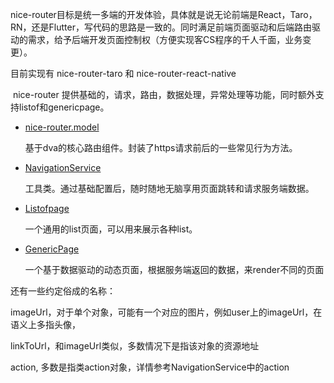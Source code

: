 nice-router目标是统一多端的开发体验，具体就是说无论前端是React，Taro，RN，还是Flutter，写代码的思路是一致的。同时满足前端页面驱动和后端路由驱动的需求，给予后端开发页面控制权（方便实现客CS程序的千人千面，业务变更）。

目前实现有 nice-router-taro 和 nice-router-react-native

 nice-router  提供基础的，请求，路由，数据处理，异常处理等功能，同时额外支持listof和genericpage。

- [nice-router.model](https://github.com/kala888/nice-router/blob/master/navigation-service.md)
  
  基于dva的核心路由组件。封装了https请求前后的一些常见行为方法。

- [NavigationService](https://github.com/kala888/nice-router/blob/master/navigation-service.md) 
  
  工具类。通过基础配置后，随时随地无脑享用页面跳转和请求服务端数据。

- [Listofpage](https://github.com/kala888/nice-router/blob/master/navigation-service.md)
  
  一个通用的list页面，可以用来展示各种list。

- [GenericPage](https://github.com/kala888/nice-router/blob/master/navigation-service.md)
  
  一个基于数据驱动的动态页面，根据服务端返回的数据，来render不同的页面

还有一些约定俗成的名称：

imageUrl，对于单个对象，可能有一个对应的图片，例如user上的imageUrl，在语义上多指头像，

linkToUrl，和imageUrl类似，多数情况下是指该对象的资源地址

action, 多数是指类action对象，详情参考NavigationService中的action
